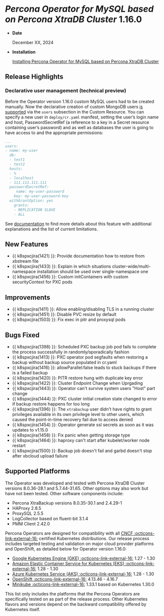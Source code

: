 # *Percona Operator for MySQL based on Percona XtraDB Cluster* 1.16.0

* **Date**

   December XX, 2024

* **Installation**

   [Installing Percona Operator for MySQL based on Percona XtraDB Cluster](../System-Requirements.md#installation-guidelines)

## Release Highlights

### Declarative user management (technical preview)

Before the Operator version 1.16.0 custom MySQL users had to be created manually. Now the declarative creation of custom MongoDB users [is supported](../users.md#unprivileged-users) via the `users` subsection in the Custom Resource. You can specify a new user in `deploy/cr.yaml` manifest, setting the user’s login name and host, PasswordSecretRef (a reference to a key in a Secret resource containing user’s password) and as well as databases the user is going to have access to and the appropriate permissions:

```yaml
...
users:
- name: my-user
  db:
  - test1
  - test2
  hosts:
  - %
  - localhost
  - 111.111.111.111
  passwordSecretRef: 
	 name: my-user-password 
    key: my-user-password-key
  withGrantOption: yes
	grants: 
	- REPLICATION SLAVE
	- ALL
```

See [documentation](../users.md#unprivileged-users) to find more details about this feature with additional explanations and the list of current limitations.

## New Features 

* {{ k8spxcjira(1421) }}: Provide documentation how to restore from xbstream file 
* {{ k8spxcjira(1433) }}: Explain in which situations cluster-wide/multi-namespace installation should be used over single-namespace one
* {{ k8spxcjira(1456) }}: Custom initContainers with custom securityContext for PXC pods

## Improvements

* {{ k8spxcjira(1411) }}: Allow enabling/disabling TLS in a running cluster
* {{ k8spxcjira(1451) }}: Disable PVC resize by default
* {{ k8spxcjira(1503) }}: Fix exec in pitr and proxysql pods

## Bugs Fixed

* {{ k8spxcjira(1398) }}: Scheduled PXC backup job pod fails to complete the process successfully in randomly/sporadically fashion
* {{ k8spxcjira(1413) }}: PXC operator pod segfaults when restoring a backup without backup source populated in cr.yaml
* {{ k8spxcjira(1416) }}: allowParallel:false leads to stuck backups if there is a failed backup
* {{ k8spxcjira(1420) }}: PITR restore hung with duplicate key error
* {{ k8spxcjira(1422) }}: Cluster Endpoint Change when Uprgading
* {{ k8spxcjira(1443) }}: Operator can't survive system users "Host" part change
* {{ k8spxcjira(1444) }}: PXC cluster initial creation state changed to error if backup restore happens for too long
* {{ k8spxcjira(1396) }}: The `xtrabackup` user didn't have rights to grant privileges available in its own privilege level to other users, which caused the point-in-time recovery fail due to access denied
* {{ k8spxcjira(1454) }}: Operator generate ssl secrets as soon as it was updates to v1.15.0
* {{ k8spxcjira(1458) }}: Fix panic when getting storage type
* {{ k8spxcjira(1464) }}: haproxy can't start after kubelet/worker node restart
* {{ k8spxcjira(1500) }}: Backup job doesn't fail and garbd doesn't stop after xbcloud upload failure

## Supported Platforms

The Operator was developed and tested with Percona XtraDB Cluster versions 8.0.36-28.1 and 5.7.44-31.65. Other options may also work but have not been tested. Other software components include:

* Percona XtraBackup versions 8.0.35-30.1 and 2.4.29-1
* HAProxy 2.8.5
* ProxySQL 2.5.5
* LogCollector based on fluent-bit 3.1.4
* PMM Client 2.42.0

Percona Operators are designed for compatibility with all [CNCF :octicons-link-external-16:](https://www.cncf.io/) certified Kubernetes distributions. Our release process includes targeted testing and validation on major cloud provider platforms and OpenShift, as detailed below for Operator version 1.16.0:

* [Google Kubernetes Engine (GKE) :octicons-link-external-16:](https://cloud.google.com/kubernetes-engine) 1.27 - 1.30
* [Amazon Elastic Container Service for Kubernetes (EKS) :octicons-link-external-16:](https://aws.amazon.com) 1.28 - 1.30
* [Azure Kubernetes Service (AKS) :octicons-link-external-16:](https://azure.microsoft.com/en-us/services/kubernetes-service/) 1.28 - 1.30
* [OpenShift :octicons-link-external-16:](https://www.redhat.com/en/technologies/cloud-computing/openshift) 4.13.46 - 4.16.7
* [Minikube :octicons-link-external-16:](https://minikube.sigs.k8s.io/docs/) 1.33.1 based on Kubernetes 1.30.0

This list only includes the platforms that the Percona Operators are specifically tested on as part of the release process. Other Kubernetes flavors and versions depend on the backward compatibility offered by Kubernetes itself.
